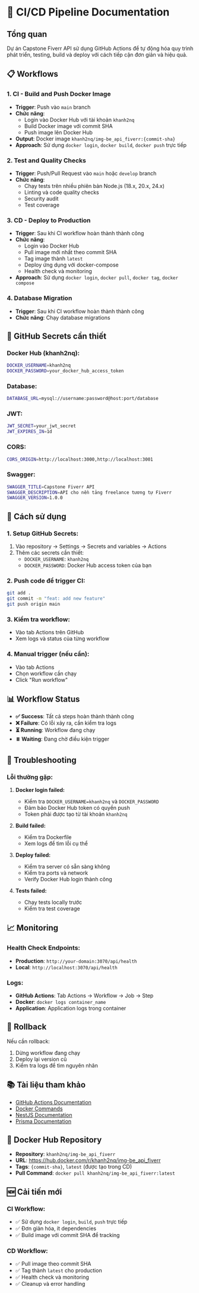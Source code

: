 # 🚀 CI/CD Pipeline Documentation

## **Tổng quan**

Dự án Capstone Fiverr API sử dụng GitHub Actions để tự động hóa quy trình phát triển, testing, build và deploy với cách tiếp cận đơn giản và hiệu quả.

## **📋 Workflows**

### **1. CI - Build and Push Docker Image**
- **Trigger**: Push vào `main` branch
- **Chức năng**: 
  - Login vào Docker Hub với tài khoản `khanh2nq`
  - Build Docker image với commit SHA
  - Push image lên Docker Hub
- **Output**: Docker image `khanh2nq/img-be_api_fiverr:{commit-sha}`
- **Approach**: Sử dụng `docker login`, `docker build`, `docker push` trực tiếp

### **2. Test and Quality Checks**
- **Trigger**: Push/Pull Request vào `main` hoặc `develop` branch
- **Chức năng**:
  - Chạy tests trên nhiều phiên bản Node.js (18.x, 20.x, 24.x)
  - Linting và code quality checks
  - Security audit
  - Test coverage

### **3. CD - Deploy to Production**
- **Trigger**: Sau khi CI workflow hoàn thành thành công
- **Chức năng**:
  - Login vào Docker Hub
  - Pull image mới nhất theo commit SHA
  - Tag image thành `latest`
  - Deploy ứng dụng với docker-compose
  - Health check và monitoring
- **Approach**: Sử dụng `docker login`, `docker pull`, `docker tag`, `docker compose`

### **4. Database Migration**
- **Trigger**: Sau khi CI workflow hoàn thành thành công
- **Chức năng**: Chạy database migrations

## **🔑 GitHub Secrets cần thiết**

### **Docker Hub (khanh2nq):**
```bash
DOCKER_USERNAME=khanh2nq
DOCKER_PASSWORD=your_docker_hub_access_token
```

### **Database:**
```bash
DATABASE_URL=mysql://username:password@host:port/database
```

### **JWT:**
```bash
JWT_SECRET=your_jwt_secret
JWT_EXPIRES_IN=1d
```

### **CORS:**
```bash
CORS_ORIGIN=http://localhost:3000,http://localhost:3001
```

### **Swagger:**
```bash
SWAGGER_TITLE=Capstone Fiverr API
SWAGGER_DESCRIPTION=API cho nền tảng freelance tương tự Fiverr
SWAGGER_VERSION=1.0.0
```

## **🚀 Cách sử dụng**

### **1. Setup GitHub Secrets:**
1. Vào repository → Settings → Secrets and variables → Actions
2. Thêm các secrets cần thiết:
   - `DOCKER_USERNAME`: `khanh2nq`
   - `DOCKER_PASSWORD`: Docker Hub access token của bạn

### **2. Push code để trigger CI:**
```bash
git add .
git commit -m "feat: add new feature"
git push origin main
```

### **3. Kiểm tra workflow:**
- Vào tab Actions trên GitHub
- Xem logs và status của từng workflow

### **4. Manual trigger (nếu cần):**
- Vào tab Actions
- Chọn workflow cần chạy
- Click "Run workflow"

## **📊 Workflow Status**

- **✅ Success**: Tất cả steps hoàn thành thành công
- **❌ Failure**: Có lỗi xảy ra, cần kiểm tra logs
- **⏳ Running**: Workflow đang chạy
- **⏸️ Waiting**: Đang chờ điều kiện trigger

## **🔧 Troubleshooting**

### **Lỗi thường gặp:**

1. **Docker login failed:**
   - Kiểm tra `DOCKER_USERNAME=khanh2nq` và `DOCKER_PASSWORD`
   - Đảm bảo Docker Hub token có quyền push
   - Token phải được tạo từ tài khoản `khanh2nq`

2. **Build failed:**
   - Kiểm tra Dockerfile
   - Xem logs để tìm lỗi cụ thể

3. **Deploy failed:**
   - Kiểm tra server có sẵn sàng không
   - Kiểm tra ports và network
   - Verify Docker Hub login thành công

4. **Tests failed:**
   - Chạy tests locally trước
   - Kiểm tra test coverage

## **📈 Monitoring**

### **Health Check Endpoints:**
- **Production**: `http://your-domain:3070/api/health`
- **Local**: `http://localhost:3070/api/health`

### **Logs:**
- **GitHub Actions**: Tab Actions → Workflow → Job → Step
- **Docker**: `docker logs container_name`
- **Application**: Application logs trong container

## **🔄 Rollback**

Nếu cần rollback:
1. Dừng workflow đang chạy
2. Deploy lại version cũ
3. Kiểm tra logs để tìm nguyên nhân

## **📚 Tài liệu tham khảo**

- [GitHub Actions Documentation](https://docs.github.com/en/actions)
- [Docker Commands](https://docs.docker.com/engine/reference/commandline/)
- [NestJS Documentation](https://docs.nestjs.com/)
- [Prisma Documentation](https://www.prisma.io/docs/)

## **🐳 Docker Hub Repository**

- **Repository**: `khanh2nq/img-be_api_fiverr`
- **URL**: https://hub.docker.com/r/khanh2nq/img-be_api_fiverr
- **Tags**: `{commit-sha}`, `latest` (được tạo trong CD)
- **Pull Command**: `docker pull khanh2nq/img-be_api_fiverr:latest`

## **🆕 Cải tiến mới**

### **CI Workflow:**
- ✅ Sử dụng `docker login`, `build`, `push` trực tiếp
- ✅ Đơn giản hóa, ít dependencies
- ✅ Build image với commit SHA để tracking

### **CD Workflow:**
- ✅ Pull image theo commit SHA
- ✅ Tag thành `latest` cho production
- ✅ Health check và monitoring
- ✅ Cleanup và error handling
